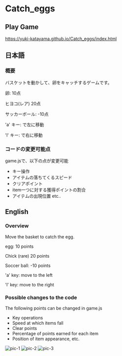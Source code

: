 # Catch_eggs
## Play Game
https://yuki-katayama.github.io/Catch_eggs/index.html
## 日本語
### 概要
バスケットを動かして、卵をキャッチするゲームです。

卵:        10点

ヒヨコ(レア)	20点

サッカーボール: -10点

'a' キー: で左に移動

'l' キー: で右に移動

### コードの変更可能点
game.jsで、以下の点が変更可能
+ キー操作
+ アイテムの落ちてくるスピード
+ クリアポイント
+ item一つに対する獲得ポイントの割合
+ アイテムの出現位置 etc..

## English 
### Overview
Move the basket to catch the egg.

egg: 10 points

Chick (rare) 20 points

Soccer ball: -10 points

'a' key: move to the left

'l' key: move to the right

### Possible changes to the code
The following points can be changed in game.js

+ Key operations
+ Speed at which items fall
+ Clear points
+ Percentage of points earned for each item
+ Position of item appearance, etc.

![pic-1](https://i.gyazo.com/8adc0723dda34e6aecdeead8ffa0ceac.png)
![pic-2](https://i.gyazo.com/c6ee1ae7584378c420439c0fd62442dc.png)
![pic-3](https://i.gyazo.com/4e0b49962e8e8efd3e7dea4815c6f96a.png)
